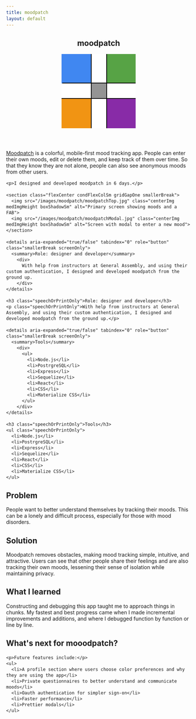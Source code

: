 ```yaml
---
title: moodpatch
layout: default
---
```


<article class="projContainer aboutContainer">

  <header class="flexRow flexCenter">
    <h1 class="centerGrid">moodpatch</h1>
    <img src="/images/moodpatch.svg" class="logoInLock spaceToLeft" alt="moodpatch logo">
  </header>

  <section>
    <p><a href="https://github.com/ctavispost/moodPatch_frontend" target="_blank">Moodpatch</a> is a colorful, mobile-first mood tracking app. People can enter their own moods, edit or delete them, and keep track of them over time. So that they know they are not alone, people can also see anonymous moods from other users.</p>

    <p>I designed and developed moodpatch in 6 days.</p>

    <section class="flexCenter condFlexColSm gridGapOne smallerBreak">
      <img src="/images/moodpatch/moodpatchTop.jpg" class="centerImg medImgHeight boxShadowSm" alt="Primary screen showing moods and a FAB">
      <img src="/images/moodpatch/moodpatchModal.jpg" class="centerImg medImgHeight boxShadowSm" alt="Screen with modal to enter a new mood">
    </section>

    <details aria-expanded="true/false" tabindex="0" role="button" class="smallerBreak screenOnly">
      <summary>Role: designer and developer</summary>
        <div>
          With help from instructors at General Assembly, and using their custom authentication, I designed and developed moodpatch from the ground up.
        </div>
    </details>

    <h3 class="speechOrPrintOnly">Role: designer and developer</h3>
    <p class="speechOrPrintOnly">With help from instructors at General Assembly, and using their custom authentication, I designed and developed moodpatch from the ground up.</p>

    <details aria-expanded="true/false" tabindex="0" role="button" class="smallerBreak screenOnly">
      <summary>Tools</summary>
        <div>
          <ul>
            <li>Node.js</li>
            <li>PostrgreSQL</li>
            <li>Express</li>
            <li>Sequelize</li>
            <li>React</li>
            <li>CSS</li>
            <li>Materialize CSS</li>
          </ul>
        </div>
    </details>

    <h3 class="speechOrPrintOnly">Tools</h3>
    <ul class="speechOrPrintOnly">
      <li>Node.js</li>
      <li>PostrgreSQL</li>
      <li>Express</li>
      <li>Sequelize</li>
      <li>React</li>
      <li>CSS</li>
      <li>Materialize CSS</li>
    </ul>
  </section>

  <section class="medBreak">
    <h2>Problem</h2>
    <p>People want to better understand themselves by tracking their moods. This can be a lonely and difficult process, especially for those with mood disorders.</p>
  </section>

  <section class="medBreak">
    <h2>Solution</h2>
    <p>Moodpatch removes obstacles, making mood tracking simple, intuitive, and attractive. Users can see that other people share their feelings and are also tracking their own moods, lessening their sense of isolation while maintaining privacy.</p>
  </section>

  <section class="medBreak">
    <h2>What I learned</h2>
    <p>Constructing and debugging this app taught me to approach things in chunks. My fastest and best progress came when I made incremental improvements and additions, and where I debugged function by function or line by line.</p>
  </section>

  <section class="medBreak">
    <h2>What's next for mooodpatch?</h2>

    <p>Future features include:</p>
    <ul>
      <li>A profile section where users choose color preferences and why they are using the app</li>
      <li>Private questionnaires to better understand and communicate moods</li>
      <li>Oauth authentication for simpler sign-on</li>
      <li>Faster performance</li>
      <li>Prettier modals</li>
    </ul>
  </section>
</article>
